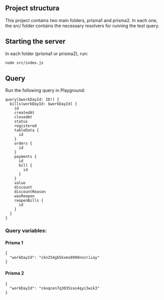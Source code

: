 ## Project structura

This project contains two main folders, prisma1 and prisma2. In each one, the src/ folder contains the necessary resolvers for running the test query.  

## Starting the server

In each folder (prisma1 or prisma2), run:
 
```sh
node src/index.js
```

## Query
Run the following query in Playground:
```
query($workDayId: ID!) {
  bills(workDayId: $workDayId) {
    id
    createdAt
    closedAt
    status
    registered
    tableData {
      id
    }
    orders {
      id
    }
    payments {
      id
      bill {
        id
      }
    }
    value
    discount
    discountReason
    wasReopen
    reopenBills {
      id
    }
  }
}
```

### Query variables:
#### Prisma 1

```
{
  "workDayId": "ckn254gb5kxms0999nnzriiay"
}
```

#### Prisma 2
```
{
  "workDayId": "ckoqcen7q3035zas4qyi3wik3"
}
```

